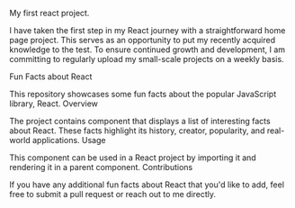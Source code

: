 My first react project.

I have taken the first step in my React journey with a straightforward home page project. This serves as an opportunity to put my recently acquired knowledge to the test. To ensure continued growth and development, I am committing to regularly upload my small-scale projects on a weekly basis.



Fun Facts about React

This repository showcases some fun facts about the popular JavaScript library, React.
Overview

The project contains component that displays a list of interesting facts about React. These facts highlight its history, creator, popularity, and real-world applications.
Usage

This component can be used in a React project by importing it and rendering it in a parent component.
Contributions

If you have any additional fun facts about React that you'd like to add, feel free to submit a pull request or reach out to me directly.